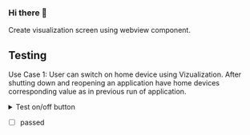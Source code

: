 ### Hi there 👋

<!--
**vagundav/vagundav** is a ✨ _special_ ✨ repository because its `README.md` (this file) appears on your GitHub profile.

Here are some ideas to get you started:

- 🔭 I’m currently working on ...
- 🌱 I’m currently learning ...
- 👯 I’m looking to collaborate on ...
- 🤔 I’m looking for help with ...
- 💬 Ask me about ...
- 📫 How to reach me: ...
- 😄 Pronouns: ...
- ⚡ Fun fact: ...
-->


Create visualization screen using webview component.

## Testing
Use Case 1: User can switch on home device using Vizualization. After shutting down and reopening an application have home devices corresponding value as in previous run of application.

<details>
<summary>Test on/off button</summary>
  
- 1. Open visualization-screen
- 2. Click on Floor 2/ Rooms
- 3. Switch on Kitchen123
- 4. Check in http://192.168.8.207/scada-main the state of object "asd" has current value "on"
- 5. There is in android device click on home button
- 6. There is in android device go to list of opened apps, and close the app "touchpanel"
- 7. There is in android device open app "touchpanel" oncemore.
- 8. Kitchen123
</details>

- [ ] passed
